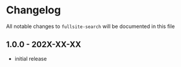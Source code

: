 # Changelog

All notable changes to `fullsite-search` will be documented in this file

## 1.0.0 - 202X-XX-XX

- initial release
